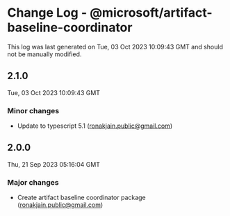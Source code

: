 # Change Log - @microsoft/artifact-baseline-coordinator

This log was last generated on Tue, 03 Oct 2023 10:09:43 GMT and should not be manually modified.

<!-- Start content -->

## 2.1.0

Tue, 03 Oct 2023 10:09:43 GMT

### Minor changes

- Update to typescript 5.1 (ronakjain.public@gmail.com)

## 2.0.0

Thu, 21 Sep 2023 05:16:04 GMT

### Major changes

- Create artifact baseline coordinator package (ronakjain.public@gmail.com)
